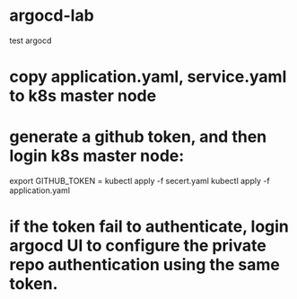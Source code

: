 # argocd-lab
test argocd 

# copy application.yaml, service.yaml to k8s master node 

# generate a github token, and then login k8s master node: 
  export GITHUB_TOKEN = <token>
  kubectl apply -f secert.yaml
  kubectl apply -f application.yaml

# if the token fail to authenticate, login argocd UI to configure the private repo authentication using the same token.  